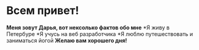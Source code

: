 # Всем привет!
**Меня зовут Дарья, вот нексолько фактов обо мне**
*Я живу в Петербуре
*Я учусь на веб разработчика
*Я люблю путешествовать и заниматься йогой
**Желаю вам хорошего дня!**